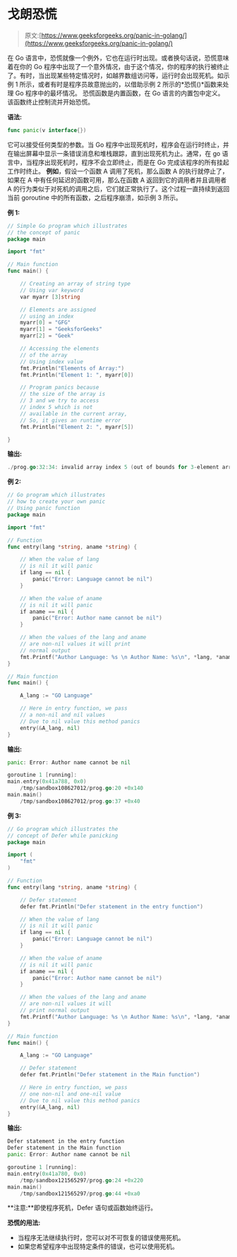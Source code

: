 # 戈朗恐慌

> 原文:[https://www.geeksforgeeks.org/panic-in-golang/](https://www.geeksforgeeks.org/panic-in-golang/)

在 Go 语言中，恐慌就像一个例外，它也在运行时出现。或者换句话说，恐慌意味着在你的 Go 程序中出现了一个意外情况，由于这个情况，你的程序的执行被终止了。有时，当出现某些特定情况时，如越界数组访问等，运行时会出现死机。如示例 1 所示，或者有时是程序员故意抛出的，以借助示例 2 所示的*恐慌()*函数来处理 Go 程序中的最坏情况。
恐慌函数是内置函数，在 Go 语言的内置包中定义。该函数终止控制流并开始恐慌。

**语法:**

```go
func panic(v interface{})
```

它可以接受任何类型的参数。当 Go 程序中出现死机时，程序会在运行时终止，并在输出屏幕中显示一条错误消息和堆栈跟踪，直到出现死机为止。通常，在 go 语言中，当程序出现死机时，程序不会立即终止，而是在 Go 完成该程序的所有挂起工作时终止。
**例如**，假设一个函数 A 调用了死机，那么函数 A 的执行就停止了，如果在 A 中有任何延迟的函数可用，那么在函数 A 返回到它的调用者并且调用者 A 的行为类似于对死机的调用之后，它们就正常执行了。这个过程一直持续到返回当前 goroutine 中的所有函数，之后程序崩溃，如示例 3 所示。

**例 1:**

```go
// Simple Go program which illustrates
// the concept of panic
package main

import "fmt"

// Main function
func main() {

    // Creating an array of string type
    // Using var keyword
    var myarr [3]string

    // Elements are assigned
    // using an index
    myarr[0] = "GFG"
    myarr[1] = "GeeksforGeeks"
    myarr[2] = "Geek"

    // Accessing the elements
    // of the array
    // Using index value
    fmt.Println("Elements of Array:")
    fmt.Println("Element 1: ", myarr[0])

    // Program panics because
    // the size of the array is
    // 3 and we try to access
    // index 5 which is not 
    // available in the current array,
    // So, it gives an runtime error
    fmt.Println("Element 2: ", myarr[5])

}
```

**输出:**

```go
./prog.go:32:34: invalid array index 5 (out of bounds for 3-element array)
```

**例 2:**

```go
// Go program which illustrates 
// how to create your own panic
// Using panic function
package main

import "fmt"

// Function
func entry(lang *string, aname *string) {

    // When the value of lang 
    // is nil it will panic
    if lang == nil {
        panic("Error: Language cannot be nil")
    }

    // When the value of aname
    // is nil it will panic
    if aname == nil {
        panic("Error: Author name cannot be nil")
    }

    // When the values of the lang and aname 
    // are non-nil values it will print 
    // normal output
    fmt.Printf("Author Language: %s \n Author Name: %s\n", *lang, *aname)
}

// Main function
func main() {

    A_lang := "GO Language"

    // Here in entry function, we pass 
    // a non-nil and nil values
    // Due to nil value this method panics
    entry(&A_lang, nil)
}
```

**输出:**

```go
panic: Error: Author name cannot be nil

goroutine 1 [running]:
main.entry(0x41a788, 0x0)
    /tmp/sandbox108627012/prog.go:20 +0x140
main.main()
    /tmp/sandbox108627012/prog.go:37 +0x40

```

**例 3:**

```go
// Go program which illustrates the
// concept of Defer while panicking
package main

import (
    "fmt"
)

// Function
func entry(lang *string, aname *string) {

    // Defer statement
    defer fmt.Println("Defer statement in the entry function")

    // When the value of lang
    // is nil it will panic
    if lang == nil {
        panic("Error: Language cannot be nil")
    }

    // When the value of aname
    // is nil it will panic
    if aname == nil {
        panic("Error: Author name cannot be nil")
    }

    // When the values of the lang and aname
    // are non-nil values it will 
    // print normal output
    fmt.Printf("Author Language: %s \n Author Name: %s\n", *lang, *aname)
}

// Main function
func main() {

    A_lang := "GO Language"

    // Defer statement
    defer fmt.Println("Defer statement in the Main function")

    // Here in entry function, we pass
    // one non-nil and one-nil value
    // Due to nil value this method panics
    entry(&A_lang, nil)
}
```

**输出:**

```go
Defer statement in the entry function
Defer statement in the Main function
panic: Error: Author name cannot be nil

goroutine 1 [running]:
main.entry(0x41a780, 0x0)
    /tmp/sandbox121565297/prog.go:24 +0x220
main.main()
    /tmp/sandbox121565297/prog.go:44 +0xa0

```

**注意:**即使程序死机，Defer 语句或函数始终运行。

**恐慌的用法:**

*   当程序无法继续执行时，您可以对不可恢复的错误使用死机。
*   如果您希望程序中出现特定条件的错误，也可以使用死机。